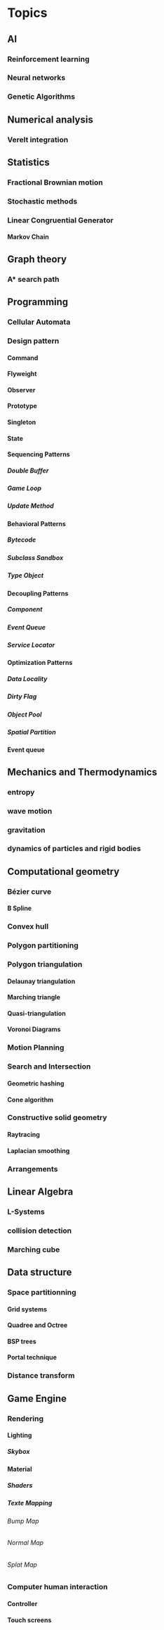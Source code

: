 # Topics

## AI

### Reinforcement learning

### Neural networks

### Genetic Algorithms

## Numerical analysis

### Verelt integration

## Statistics

### Fractional Brownian motion

### Stochastic methods

### Linear Congruential Generator

#### Markov Chain

## Graph theory

### A* search path

## Programming

### Cellular Automata

### Design pattern
#### Command
#### Flyweight
#### Observer
#### Prototype
#### Singleton
#### State
#### Sequencing Patterns
##### Double Buffer
##### Game Loop
##### Update Method
#### Behavioral Patterns
##### Bytecode
##### Subclass Sandbox
##### Type Object
#### Decoupling Patterns
##### Component
##### Event Queue
##### Service Locator
#### Optimization Patterns
##### Data Locality
##### Dirty Flag
##### Object Pool
##### Spatial Partition
#### Event queue

## Mechanics and Thermodynamics
### entropy
### wave motion
### gravitation
### dynamics of particles and rigid bodies

## Computational geometry
### Bézier curve
#### B Spline
### Convex hull

### Polygon partitioning

### Polygon triangulation 
#### Delaunay triangulation
#### Marching triangle
#### Quasi-triangulation
#### Voronoi Diagrams

### Motion Planning

### Search and Intersection

#### Geometric hashing
#### Cone algorithm

### Constructive solid geometry
#### Raytracing
#### Laplacian smoothing

### Arrangements
 
## Linear Algebra
### L-Systems
### collision detection

### Marching cube

## Data structure

### Space partitionning

#### Grid systems
#### Quadree and Octree
#### BSP trees
#### Portal technique

### Distance transform

## Game Engine

### Rendering

#### Lighting

##### Skybox

#### Material
##### Shaders
##### Texte Mapping
###### Bump Map
###### Normal Map
###### Splat Map
### Computer human interaction
#### Controller
#### Touch screens